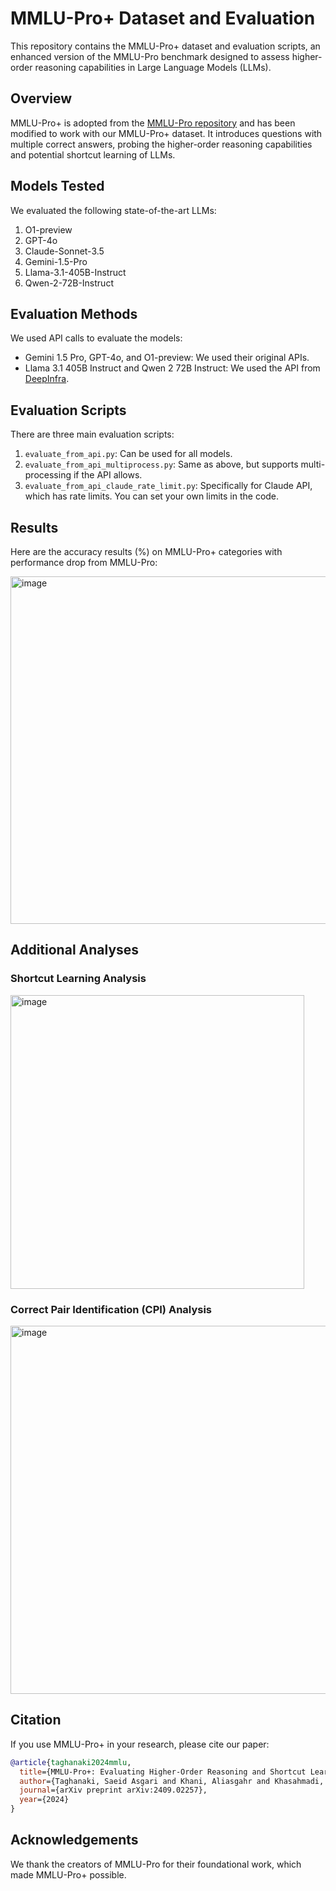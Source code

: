 # MMLU-Pro+ Dataset and Evaluation

This repository contains the MMLU-Pro+ dataset and evaluation scripts, an enhanced version of the MMLU-Pro benchmark designed to assess higher-order reasoning capabilities in Large Language Models (LLMs).

## Overview

MMLU-Pro+ is adopted from the [MMLU-Pro repository](https://github.com/TIGER-AI-Lab/MMLU-Pro) and has been modified to work with our MMLU-Pro+ dataset. It introduces questions with multiple correct answers, probing the higher-order reasoning capabilities and potential shortcut learning of LLMs.

## Models Tested

We evaluated the following state-of-the-art LLMs:

1. O1-preview
2. GPT-4o
3. Claude-Sonnet-3.5
4. Gemini-1.5-Pro
5. Llama-3.1-405B-Instruct
6. Qwen-2-72B-Instruct

## Evaluation Methods

We used API calls to evaluate the models:

- Gemini 1.5 Pro, GPT-4o, and O1-preview: We used their original APIs.
- Llama 3.1 405B Instruct and Qwen 2 72B Instruct: We used the API from [DeepInfra](https://deepinfra.com/).

## Evaluation Scripts

There are three main evaluation scripts:

1. `evaluate_from_api.py`: Can be used for all models.
2. `evaluate_from_api_multiprocess.py`: Same as above, but supports multi-processing if the API allows.
3. `evaluate_from_api_claude_rate_limit.py`: Specifically for Claude API, which has rate limits. You can set your own limits in the code.

## Results

Here are the accuracy results (%) on MMLU-Pro+ categories with performance drop from MMLU-Pro:

<img width="556" alt="image" src="https://github.com/user-attachments/assets/09fc5662-c3b1-445a-844e-abd208d314fc">

## Additional Analyses

### Shortcut Learning Analysis

<img width="470" alt="image" src="https://github.com/user-attachments/assets/a7926785-3f03-4f49-91f4-3527dadf6736">


### Correct Pair Identification (CPI) Analysis

<img width="589" alt="image" src="https://github.com/user-attachments/assets/f0361ae5-8cb1-45ab-a02b-8e27be2a7cd6">


## Citation

If you use MMLU-Pro+ in your research, please cite our paper:

```bibtex
@article{taghanaki2024mmlu,
  title={MMLU-Pro+: Evaluating Higher-Order Reasoning and Shortcut Learning in LLMs},
  author={Taghanaki, Saeid Asgari and Khani, Aliasgahr and Khasahmadi, Amir},
  journal={arXiv preprint arXiv:2409.02257},
  year={2024}
}
```


## Acknowledgements

We thank the creators of MMLU-Pro for their foundational work, which made MMLU-Pro+ possible.
